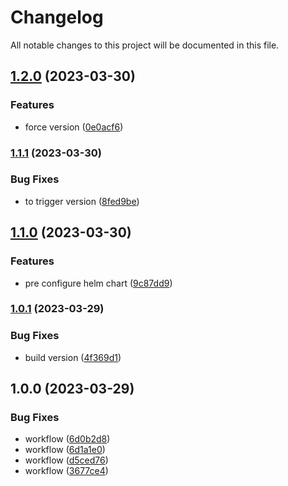 # Changelog

All notable changes to this project will be documented in this file.

## [1.2.0](https://github.com/nomaddevops/simplon-voting-app/compare/v1.1.1...v1.2.0) (2023-03-30)


### Features

* force version ([0e0acf6](https://github.com/nomaddevops/simplon-voting-app/commit/0e0acf628dd492d42b93872b014d004f28c41363))

### [1.1.1](https://github.com/nomaddevops/simplon-voting-app/compare/v1.1.0...v1.1.1) (2023-03-30)


### Bug Fixes

* to trigger version ([8fed9be](https://github.com/nomaddevops/simplon-voting-app/commit/8fed9be3faa35cbea43e16c746d7f4a61fd2ef5b))

## [1.1.0](https://github.com/nomaddevops/simplon-voting-app/compare/v1.0.1...v1.1.0) (2023-03-30)


### Features

* pre configure helm chart ([9c87dd9](https://github.com/nomaddevops/simplon-voting-app/commit/9c87dd932ead601a5744a000e44ba6c70d6470c7))

### [1.0.1](https://github.com/nomaddevops/simplon-voting-app/compare/v1.0.0...v1.0.1) (2023-03-29)


### Bug Fixes

* build version ([4f369d1](https://github.com/nomaddevops/simplon-voting-app/commit/4f369d15d4460a7cc93c936ecc86fc87a1b50206))

## 1.0.0 (2023-03-29)


### Bug Fixes

* workflow ([6d0b2d8](https://github.com/nomaddevops/simplon-voting-app/commit/6d0b2d88c5636d380b3943d23eaa35628ec0e820))
* workflow ([6d1a1e0](https://github.com/nomaddevops/simplon-voting-app/commit/6d1a1e050b0b53c242a20d9a88a8018838d173d4))
* workflow ([d5ced76](https://github.com/nomaddevops/simplon-voting-app/commit/d5ced76a4405ec70d45aaa1b02e047ea472c7c1f))
* workflow ([3677ce4](https://github.com/nomaddevops/simplon-voting-app/commit/3677ce4d2bdb335d0411eda09a046e416107895a))
